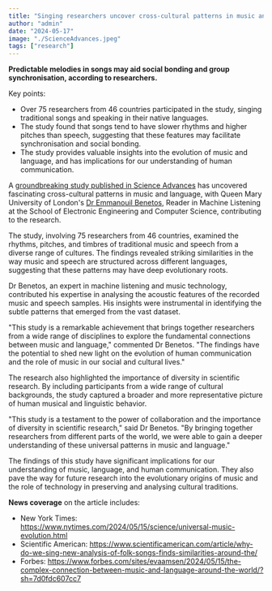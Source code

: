 ```yaml
---
title: "Singing researchers uncover cross-cultural patterns in music and language "
author: "admin"
date: "2024-05-17"
image: "./ScienceAdvances.jpeg"
tags: ["research"]
---
```


<b>Predictable melodies in songs may aid social bonding and group synchronisation, according to researchers.</b>

Key points: 
* Over 75 researchers from 46 countries participated in the study, singing traditional songs and speaking in their native languages. 
* The study found that songs tend to have slower rhythms and higher pitches than speech, suggesting that these features may facilitate synchronisation and social bonding. 
* The study provides valuable insights into the evolution of music and language, and has implications for our understanding of human communication. 

A <a href="https://www.science.org/doi/10.1126/sciadv.adm9797">groundbreaking study published in Science Advances</a> has uncovered fascinating cross-cultural patterns in music and language, with Queen Mary University of London's <a href="https://www.qmul.ac.uk/eecs/people/profiles/benetosemmanouil.html">Dr Emmanouil Benetos</a>, Reader in Machine Listening at the School of Electronic Engineering and Computer Science, contributing to the research. 

The study, involving 75 researchers from 46 countries, examined the rhythms, pitches, and timbres of traditional music and speech from a diverse range of cultures. The findings revealed striking similarities in the way music and speech are structured across different languages, suggesting that these patterns may have deep evolutionary roots. 

Dr Benetos, an expert in machine listening and music technology, contributed his expertise in analysing the acoustic features of the recorded music and speech samples. His insights were instrumental in identifying the subtle patterns that emerged from the vast dataset. 

"This study is a remarkable achievement that brings together researchers from a wide range of disciplines to explore the fundamental connections between music and language," commented Dr Benetos. "The findings have the potential to shed new light on the evolution of human communication and the role of music in our social and cultural lives." 

The research also highlighted the importance of diversity in scientific research. By including participants from a wide range of cultural backgrounds, the study captured a broader and more representative picture of human musical and linguistic behavior. 

"This study is a testament to the power of collaboration and the importance of diversity in scientific research," said Dr Benetos. "By bringing together researchers from different parts of the world, we were able to gain a deeper understanding of these universal patterns in music and language." 

The findings of this study have significant implications for our understanding of music, language, and human communication. They also pave the way for future research into the evolutionary origins of music and the role of technology in preserving and analysing cultural traditions. 

<b>News coverage</b> on the article includes:
* New York Times: https://www.nytimes.com/2024/05/15/science/universal-music-evolution.html
* Scientific American: https://www.scientificamerican.com/article/why-do-we-sing-new-analysis-of-folk-songs-finds-similarities-around-the/
* Forbes: https://www.forbes.com/sites/evaamsen/2024/05/15/the-complex-connection-between-music-and-language-around-the-world/?sh=7d0fdc607cc7
